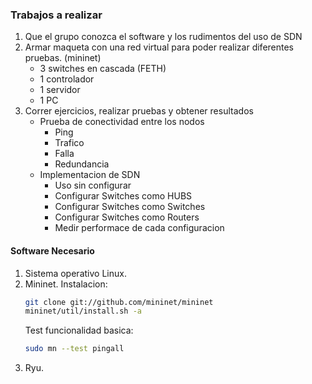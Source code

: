 ### Trabajos a realizar
1. Que el grupo conozca el software y los rudimentos del uso de SDN
2. Armar maqueta con una red virtual para poder realizar diferentes pruebas. (mininet)
   * 3 switches en cascada (FETH)
   * 1 controlador
   * 1 servidor
   * 1 PC
3. Correr ejercicios, realizar pruebas y obtener resultados
   * Prueba de conectividad entre los nodos
      * Ping
      * Trafico
      * Falla
      * Redundancia
   * Implementacion de SDN
     * Uso sin configurar
     * Configurar Switches como HUBS
     * Configurar Switches como Switches
     * Configurar Switches como Routers
     * Medir performace de cada configuracion

#### Software Necesario
1. Sistema operativo Linux.
2. Mininet.
   Instalacion:
   ```bash
   git clone git://github.com/mininet/mininet
   mininet/util/install.sh -a
   ```
   Test funcionalidad basica:
   ```bash
   sudo mn --test pingall
   ```
3. Ryu.

